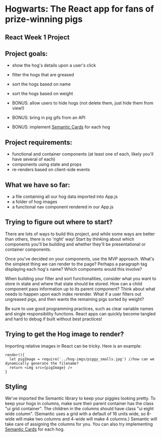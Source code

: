 # Hogwarts: The React app for fans of prize-winning pigs

## React Week 1 Project

## Project goals:

- show the hog's details upon a user's click
- filter the hogs that are greased
- sort the hogs based on name
- sort the hogs based on weight

- BONUS: allow users to hide hogs (not delete them, just hide them from view!)
- BONUS: bring in pig gifs from an API
- BONUS: implement [Semantic Cards](https://semantic-ui.com/views/card.html) for each hog

## Project requirements:

- functional and container components (at least one of each, likely you'll have several of each)
- components using state and props
- re-renders based on client-side events

## What we have so far:

- a file containing all our hog data imported into App.js
- a folder of hog images
- a functional nav component rendered in our App.js

## Trying to figure out where to start?

There are lots of ways to build this project, and while some ways are better than others, there is no 'right' way! Start by thinking about which components you'll be building and whether they'll be presentational or container components.

Once you've decided on your components, use the MVP approach. What's the simplest thing we can render to the page? Perhaps a paragraph tag displaying each hog's name? Which components would this involve?

When building your filter and sort functionalities, consider what you want to store in state and where that state should be stored. How can a child component pass information up to its parent component? Think about what needs to happen upon each index rerender. What if a user filters out ungreased pigs, and then wants the remaining pigs sorted by weight?

Be sure to use good programming practices, such as clear variable names and single responsibility functions. React apps can quickly become tangled and hard to debug if built without best practices!

## Trying to get the Hog image to render?

Importing relative images in React can be tricky. Here is an example:

```
render(){
  let pigImage = require('../hog-imgs/piggy_smalls.jpg') //how can we dynamically generate the filename?
  return <img src={pigImage} />
}

```

## Styling

We've imported the Semantic library to keep your piggies looking pretty. To keep your hogs in columns, make sure their parent container has the class "ui grid container". The children in the columns should have class "ui eight wide column". (Semantic uses a grid with a default of 16 units wide, so 8-wide will make two columns and 4-wide will make 4 columns.) Semantic will take care of assigning the columns for you. You can also try implementing [Semantic Cards](https://semantic-ui.com/views/card.html) for each hog.
